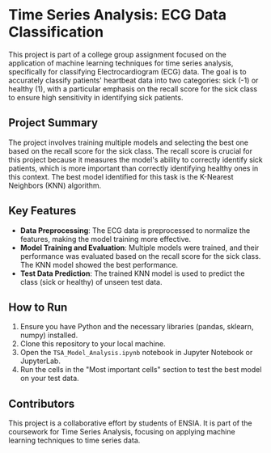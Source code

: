 # Time Series Analysis: ECG Data Classification

This project is part of a college group assignment focused on the application of machine learning techniques for time series analysis, specifically for classifying Electrocardiogram (ECG) data. The goal is to accurately classify patients' heartbeat data into two categories: sick (-1) or healthy (1), with a particular emphasis on the recall score for the sick class to ensure high sensitivity in identifying sick patients.

## Project Summary

The project involves training multiple models and selecting the best one based on the recall score for the sick class. The recall score is crucial for this project because it measures the model's ability to correctly identify sick patients, which is more important than correctly identifying healthy ones in this context. The best model identified for this task is the K-Nearest Neighbors (KNN) algorithm.

## Key Features

- **Data Preprocessing**: The ECG data is preprocessed to normalize the features, making the model training more effective.
- **Model Training and Evaluation**: Multiple models were trained, and their performance was evaluated based on the recall score for the sick class. The KNN model showed the best performance.
- **Test Data Prediction**: The trained KNN model is used to predict the class (sick or healthy) of unseen test data.

## How to Run

1. Ensure you have Python and the necessary libraries (pandas, sklearn, numpy) installed.
2. Clone this repository to your local machine.
3. Open the `TSA_Model_Analysis.ipynb` notebook in Jupyter Notebook or JupyterLab.
4. Run the cells in the "Most important cells" section to test the best model on your test data.

## Contributors

This project is a collaborative effort by students of ENSIA. It is part of the coursework for Time Series Analysis, focusing on applying machine learning techniques to time series data.
